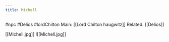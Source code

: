 ---title: Michell---
#npc #Delios #lordChilton
Main: [[Lord Chilton haugwitz]]
Related: [[Delios]]

[[Michell.jpg]]
![[Michell.jpg]]
